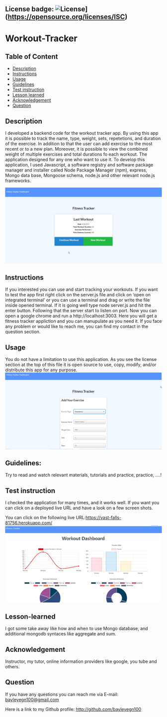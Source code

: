 ## License badge: ![License](https://img.shields.io/badge/License-ISC-blue.svg)](https://opensource.org/licenses/ISC)

# Workout-Tracker

## Table of Content
- [Description](#description)
- [Instructions](#instructions)
- [Usage](#usage)
- [Guidelines](#guidelines)
- [Test instruction](#test-instruction)
- [Lesson learned](#lesson)
- [Acknowledgement](#acknowledgement)
- [Question](#question)

## Description 

I developed a backend code for the workout tracker app. By using this app it is possible to track the name, type, weight, sets, repetetions, and duration of the exercise. In addition to that the user can add exercise to the most recent or to a new plan. Moreover, it is possible to view the combined weight of multiple exercises and total durations fo each workout. 
The application designed for any one who want to use it. To develop this application, 
I used Javascript, a software registry and software package manager and installer called Node Package Manager (npm), express, Mongo data base, Mongoose schema, node.js and other relevant node.js frameworks. 

![image](/img/Homepage.jpg)

## Instructions

If you interested you can use and start tracking your workouts. If you want to test the app first right click on the server.js file and click on ‘open on integrated terminal’ or you can use a terminal and drag or write the file inside opened terminal. If it is going well type node server.js and hit the enter button. Following that the server start to listen on port. Now you can open a google chrome and run a http://localhost:3003. Here you will get a fitness tracker appliction and you can manupulate as you need it. If you face any problem or would like to reach me, you can find my contact in the question section.

## Usage 

You do not have a limitation to use this application. As you see the license section at the top of this file it is open source to use, copy, modify, and/or distribute this app for any purpose. 
![image](/img/addexercise.jpg)

## Guidelines: 

Try to read and watch relevant materials, tutorials and practice, practice, ....!

## Test instruction 

I checked the application for many times, and it works well. If you want you can click on a deployed live URL and have a look on a few screen shots.

You can click on the following live URL:https://vast-falls-81756.herokuapp.com/
![image](/img/stats.jpg)

## Lesson-learned

I got some take away like how and when to use Mongo database, and additional mongodb syntaces like aggregate and sum.

## Acknowledgement

Instructor, my tutor, online information providers like google, you tube and others.

## Question

If you have any questions you can reach me via E-mail: bayleyegn100@gmail.com

Here is a link to my Github profile: http://github.com/bayleyegn100
